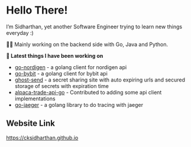 # Hello There!

I’m Sidharthan, yet another Software Engineer trying to learn new things everyday :)

👨‍💻 Mainly working on the backend side with Go, Java and Python.

**🚀 Latest things I have been working on**

- [go-nordigen](https://github.com/weportfolio/go-nordigen) - a golang client for nordigen api
- [go-bybit](https://github.com/cksidharthan/go-bybit) - a golang client for bybit api
- [ghost-send](https://github.com/cksidharthan/ghost-send) - a secret sharing site with auto expiring urls and secured storage of secrets with expiration time
- [alpaca-trade-api-go](https://github.com/alpacahq/alpaca-trade-api-go) - Contributed to adding some api client implementations
- [go-jaeger](https://github.com/cksidharthan/go-jaeger) - a golang library to do tracing with jaeger

## Website Link 
https://cksidharthan.github.io
